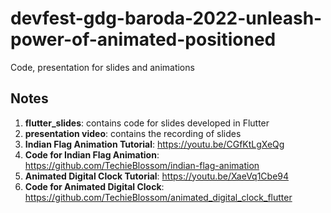 # devfest-gdg-baroda-2022-unleash-power-of-animated-positioned
Code, presentation for slides and animations

## Notes
1. **flutter_slides**: contains code for slides developed in Flutter
2. **presentation video**: contains the recording of slides
3. **Indian Flag Animation Tutorial**: https://youtu.be/CGfKtLgXeQg
4. **Code for Indian Flag Animation**: https://github.com/TechieBlossom/indian-flag-animation
5. **Animated Digital Clock Tutorial**: https://youtu.be/XaeVq1Cbe94
6. **Code for Animated Digital Clock**: https://github.com/TechieBlossom/animated_digital_clock_flutter
